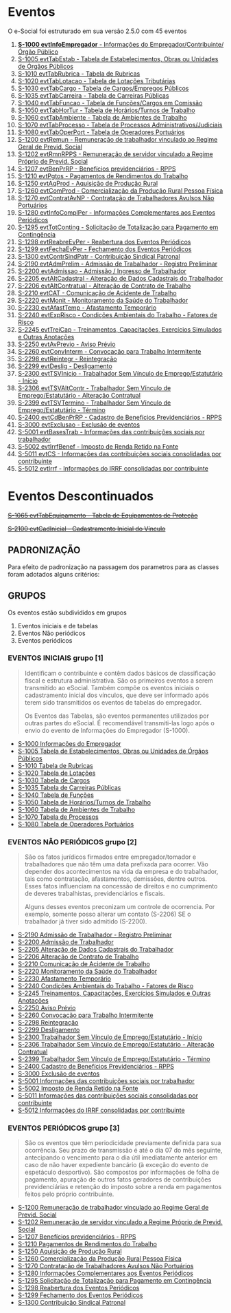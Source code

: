 # Eventos

O e-Social foi estruturado em sua versão 2.5.0 com 45 eventos

01. [**S-1000 evtInfoEmpregador** - Informações do Empregador/Contribuinte/Órgão Público](EvtInfoEmpregador.md)
02. [S-1005 evtTabEstab - Tabela de Estabelecimentos, Obras ou Unidades de Órgãos Públicos](EvtTabEstab.md)
03. [S-1010 evtTabRubrica - Tabela de Rubricas](EvtTabRubrica.md)
04. [S-1020 evtTabLotacao - Tabela de Lotações Tributárias](EvtTabLotacao.md)
05. [S-1030 evtTabCargo - Tabela de Cargos/Empregos Públicos](EvtTabCargo.md)
06. [S-1035 evtTabCarreira - Tabela de Carreiras Públicas](EvtTabCarreira.md)
07. [S-1040 evtTabFuncao - Tabela de Funções/Cargos em Comissão](EvtTabFuncao.md)
08. [S-1050 evtTabHorTur - Tabela de Horários/Turnos de Trabalho](EvtTabHorTur.md)
09. [S-1060 evtTabAmbiente - Tabela de Ambientes de Trabalho](EvtTabAmbiente.md)
10. [S-1070 evtTabProcesso - Tabela de Processos Administrativos/Judiciais](EvtTabProcesso.md)
11. [S-1080 evtTabOperPort - Tabela de Operadores Portuários](EvtTabOperPort.md)
12. [S-1200 evtRemun - Remuneração de trabalhador vinculado ao Regime Geral de Previd. Social](EvtRemun.md)
13. [S-1202 evtRmnRPPS - Remuneração de servidor vinculado a Regime Próprio de Previd. Social](EvtRmnRPPS.md)
14. [S-1207 evtBenPrRP - Benefícios previdenciários - RPPS](EvtBenPrRP.md)
15. [S-1210 evtPgtos - Pagamentos de Rendimentos do Trabalho](EvtPgtos.md)
16. [S-1250 evtAqProd - Aquisição de Produção Rural](EvtAqProd.md)
17. [S-1260 evtComProd - Comercialização da Produção Rural Pessoa Física](EvtComProd.md)
18. [S-1270 evtContratAvNP - Contratação de Trabalhadores Avulsos Não Portuários](EvtContratAvNP.md)
19. [S-1280 evtInfoComplPer - Informações Complementares aos Eventos Periódicos](EvtInfoComplPer.md)
20. [S-1295 evtTotConting - Solicitação de Totalização para Pagamento em Contingência](EvtTotConting.md)
21. [S-1298 evtReabreEvPer - Reabertura dos Eventos Periódicos](EvtReabreEvPer.md)
22. [S-1299 evtFechaEvPer - Fechamento dos Eventos Periódicos](EvtFechaEvPer.md)
23. [S-1300 evtContrSindPatr - Contribuição Sindical Patronal](EvtContrSindPatr.md)
24. [S-2190 evtAdmPrelim - Admissão de Trabalhador - Registro Preliminar](EvtAdmPrelim.md)
25. [S-2200 evtAdmissao - Admissão / Ingresso de Trabalhador](EvtAdmissao.md)
26. [S-2205 evtAltCadastral - Alteração de Dados Cadastrais do Trabalhador](EvtAltCadastral.md)
27. [S-2206 evtAltContratual - Alteração de Contrato de Trabalho](EvtAltContratual.md)
28. [S-2210 evtCAT - Comunicação de Acidente de Trabalho](EvtCAT.md)
29. [S-2220 evtMonit - Monitoramento da Saúde do Trabalhador](EvtMonit.md)
30. [S-2230 evtAfastTemp - Afastamento Temporário](EvtAfastTemp.md)
31. [S-2240 evtExpRisco - Condições Ambientais do Trabalho - Fatores de Risco](EvtExpRisco.md)
32. [S-2245 evtTreiCap - Treinamentos, Capacitações, Exercícios Simulados e Outras Anotações](EvtTreiCap.md)
33. [S-2250 evtAvPrevio - Aviso Prévio](EvtAvPrevio.md)
34. [S-2260 evtConvInterm - Convocação para Trabalho Intermitente](EvtConvInterm.md)
35. [S-2298 evtReintegr - Reintegração](EvtReintegr.md)
36. [S-2299 evtDeslig - Desligamento](EvtDeslig.md)
37. [S-2300 evtTSVInicio - Trabalhador Sem Vínculo de Emprego/Estatutário - Início](EvtTSVInicio.md)
38. [S-2306 evtTSVAltContr - Trabalhador Sem Vínculo de Emprego/Estatutário - Alteração Contratual](EvtTSVAltContr.md)
39. [S-2399 evtTSVTermino - Trabalhador Sem Vínculo de Emprego/Estatutário - Término](EvtTSVTermino.md)
40. [S-2400 evtCdBenPrRP - Cadastro de Benefícios Previdenciários - RPPS](EvtCdBenPrRP.md)
41. [S-3000 evtExclusao - Exclusão de eventos](EvtExclusao.md)
42. [S-5001 evtBasesTrab - Informações das contribuições sociais por trabalhador](EvtBasesTrab.md)
43. [S-5002 evtIrrfBenef - Imposto de Renda Retido na Fonte](EvtIrrfBenef.md)
44. [S-5011 evtCS - Informações das contribuições sociais consolidadas por contribuinte](EvtCS.md)
45. [S-5012 evtIrrf - Informações do IRRF consolidadas por contribuinte](EvtIrrf.md)


# Eventos Descontinuados

~~[S-1065 evtTabEquipamento - Tabela de Equipamentos de Proteção](EvtTabEquipamento.md)~~

~~[S-2100 evtCadInicial - Cadastramento Inicial do Vínculo](EvtCadInicial.md)~~


## PADRONIZAÇÃO

Para efeito de padronização na passagem dos parametros para as classes foram adotados alguns critérios:

## GRUPOS

Os eventos estão subdivididos em grupos 

1. Eventos iniciais e de tabelas 
2. Eventos Não periódicos 
3. Eventos periódicos

### EVENTOS INICIAIS grupo [1]

> Identificam o contribuinte e contêm dados básicos de classificação fiscal e estrutura administrativa. São os primeiros eventos a serem transmitido ao eSocial. Também compõe os eventos iniciais o cadastramento inicial dos vínculos, que deve ser informado após terem sido transmitidos os eventos de tabelas do empregador. 
> 
> Os Eventos das Tabelas, são eventos permanentes utilizados por outras partes do eSocial. É recomendável transmiti-las logo após o envio do evento de Informações do Empregador (S-1000). 

- [S-1000 Informações do Empregador](EvtInfoEmpregador.md)
- [S-1005 Tabela de Estabelecimentos, Obras ou Unidades de Órgãos Públicos](EvtTabEstab.md)
- [S-1010 Tabela de Rubricas](EvtTabRubrica.md)
- [S-1020 Tabela de Lotações](EvtTabLotacao.md)
- [S-1030 Tabela de Cargos](EvtTabCargo.md)
- [S-1035 Tabela de Carreiras Públicas](EvtTabCarreira.md)
- [S-1040 Tabela de Funções](EvtTabFuncao.md)
- [S-1050 Tabela de Horários/Turnos de Trabalho](EvtTabHorTur.md)
- [S-1060 Tabela de Ambientes de Trabalho](EvtTabAmbiente)
- [S-1070 Tabela de Processos](EvtTabProcesso.md)
- [S-1080 Tabela de Operadores Portuários](EvtTabOperPort.md)

### EVENTOS NÃO PERIÓDICOS grupo [2]

> São os fatos jurídicos firmados entre empregador/tomador e trabalhadores que não têm uma data prefixada para ocorrer. Vão depender dos acontecimentos na vida da empresa e do trabalhador, tais como contratação, afastamentos, demissões, dentre outros. Esses fatos influenciam na concessão de direitos e no cumprimento de deveres trabalhistas, previdenciários e fiscais. 
>
> Alguns desses eventos preconizam um controle de ocorrencia. Por exemplo, somente posso alterar um contato (S-2206) SE o trabalhador já tiver sido admitido (S-2200).

- [S-2190 Admissão de Trabalhador - Registro Preliminar](EvtAdmPerlim.md)
- [S-2200 Admissão de Trabalhador](EvtAdmissao.md)
- [S-2205 Alteração de Dados Cadastrais do Trabalhador](EvtAltCadastral.md)
- [S-2206 Alteração de Contrato de Trabalho](EvtAltContratual.md)
- [S-2210 Comunicação de Acidente de Trabalho](EvtCAT.md)
- [S-2220 Monitoramento da Saúde do Trabalhador](EvtMonit.md)
- [S-2230 Afastamento Temporário](EvtAfastTemp.md)
- [S-2240 Condições Ambientais do Trabalho - Fatores de Risco](EvtExpRisco.md)
- [S-2245 Treinamentos, Capacitações, Exercícios Simulados e Outras Anotações](EvtTreiCap.md)
- [S-2250 Aviso Prévio](EvtAvPrevio.md)
- [S-2260 Convocação para Trabalho Intermitente](EvtConvInterm.md)
- [S-2298 Reintegração](EvtReintegr.md)
- [S-2299 Desligamento](EvtDeslig.md)
- [S-2300 Trabalhador Sem Vínculo de Emprego/Estatutário - Início](EvtTSVInicio.md)
- [S-2306 Trabalhador Sem Vínculo de Emprego/Estatutário - Alteração Contratual](EvtTSVAltContr.md)
- [S-2399 Trabalhador Sem Vínculo de Emprego/Estatutário - Término](EvtTSVTermino.md)
- [S-2400 Cadastro de Benefícios Previdenciários - RPPS](EvtCdBenPrRP.md)
- [S-3000 Exclusão de eventos](EvtExclusao.md)
- [S-5001 Informações das contribuições sociais por trabalhador](EvtBasesTrab.md)
- [S-5002 Imposto de Renda Retido na Fonte](EvtIrrfBenef.md)
- [S-5011 Informações das contribuições sociais consolidadas por contribuinte](EvtCS.md)
- [S-5012 Informações do IRRF consolidadas por contribuinte](EvtIrrf.md)


### EVENTOS PERIÓDICOS grupo [3]

> São os eventos que têm periodicidade previamente definida para sua ocorrência. Seu prazo de transmissão é até o dia 07 do mês seguinte, antecipando o vencimento para o dia útil imediatamente anterior em caso de não haver expediente bancário (à exceção do evento de espetáculo desportivo). São compostos por informações de folha de pagamento, apuração de outros fatos geradores de contribuições previdenciárias e retenção do imposto sobre a renda em pagamentos feitos pelo próprio contribuinte.

- [S-1200 Remuneração de trabalhador vinculado ao Regime Geral de Previd. Social](EvtRemun.md)
- [S-1202 Remuneração de servidor vinculado a Regime Próprio de Previd. Social](EvtRmnRPPS.md)
- [S-1207 Benefícios previdenciários - RPPS](EvtBenPrRP.md)
- [S-1210 Pagamentos de Rendimentos do Trabalho](EvtPgtos.md)
- [S-1250 Aquisição de Produção Rural](EvtAqProd.md)
- [S-1260 Comercialização da Produção Rural Pessoa Física](EvtComProd.md)
- [S-1270 Contratação de Trabalhadores Avulsos Não Portuários](EvtContratAvNP.md)
- [S-1280 Informações Complementares aos Eventos Periódicos](EvtInfoComplPer.md)
- [S-1295 Solicitação de Totalização para Pagamento em Contingência](EvtTotConting.md)
- [S-1298 Reabertura dos Eventos Periódicos](EvtReabreEvPer.md)
- [S-1299 Fechamento dos Eventos Periódicos](EvtFechaEvPer.md)
- [S-1300 Contribuição Sindical Patronal](EvtContrSindPatr.md)



